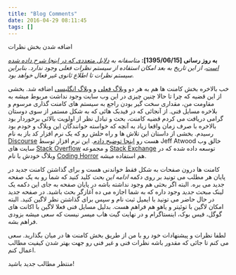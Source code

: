 ```yaml
---
title: "Blog Comments"
date: 2016-04-29 08:11:45
tags: []
---
```


<div class="post-title-fa">اضافه شدن بخش نظرات</div>

__به روز رسانی [1395/06/15]:__ _متاسفانه به [دلایل متعددی که در اینجا شرح داده شده است](https://www.babaei.net/blog/2016/04/29/discourse-as-a-blog-comment-service-on-freebsd-without-docker/)، از این تاریخ به بعد امکان استفاده از سیستم نظرات فعلی وجود ندارد. بنابراین سیستم نظرات تا اطلاع ثانوی غیر فعال خواهد بود._

خب بالاخره بخش کامنت ها هم به هر دو [وبلاگ فعلی](http://fa.babaei.net/) و [وبلاگ انگلیسی](http://www.babaei.net/) اضافه شد. بخشی از این قضیه که چرا تا حالا چنین چیزی در این وب سایت وجود نداشت مربوط میشه به مقاومت من، مقداری سخت گیر بودن راجع به سیستم های کامنت گذاری مرسوم و بلاخره مسایل فنی. از آنجائی که در فیدبک هائی که به شکل مستمر از سوی دوستان گرامی دریافت می کردم قضیه کامنت، بحث و تبادل نظر از اولویت بالائی برخوردار بود بالاخره با صرف زمان واقعا زیاد به آنچه که خواسته خوانندگان این وبلاگ و خودم بود رسیدم. بخشی از داستان این تلاش ها و راه حلش رو که یک نرم افزار کد باز به نام [Discourse](http://www.discourse.org/) هست رو [اینجا توضیح دادم](http://blog.codinghorror.com/). این نرم افزار توسط Jeff Atwood خالق وب سایت های [Stack Overflow]( https://stackoverflow.com/) و مجموعه [Stack Exchange](http://stackexchange.com/) توسعه داده شده که در وبلاگ خودش با نام [Coding Horror](http://blog.codinghorror.com/) هم استفاده میشه.

کامنت ها درون صفحات به شکل فقط خواندنی هست و برای گذاشتن کامنت جدید در پایان هر مطلب می تونید بر روی دکمه _ادامه این بحث_ کلید کنید که شما رو به یک صفحه جدید می بره. البته اگر بحثی هم وجود نداشته باشه در پایان صفحه به جای این دکمه یک لینک _مبحث جدید_ وجود داره که به شما اجازه می ده آغازگر بحث باشید. در صفحه جدید در حال حاضر می تونید با ایمیل ثبت نام و سپس برای گذاشتن نظر لاگین کنید. البته امکان لاگین با توئیتر و یاهو هم فراهم هست. بدلیل مسایل فنی فعلا لاگین با اکانت های گوگل، فیس بوک، اینستاگرام و در نهایت گیت هاب میسر نیست که سعی میشه بزودی فراهم بشه.

لطفا نظرات و پیشنهادات خود رو با من از طریق بخش کامنت ها در میان بگذارید. سعی می کنم تا جائی که مقدور باشه نظرات فنی و غیر فنی رو جهت بهتر شدن کیفیت مطالب اعمال کنم.

منتظر مطالب جدید باشید!


<!-- more -->

